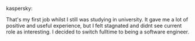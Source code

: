kaspersky: 

That's my first job whilst I still was studying in university. It gave me a lot of positive and useful experience, but I felt stagnated and didnt see current role as interesting. I decided to switch fulltime to being a software engineer. 


